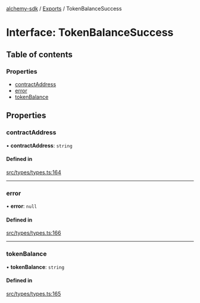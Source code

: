 [alchemy-sdk](../README.md) / [Exports](../modules.md) / TokenBalanceSuccess

# Interface: TokenBalanceSuccess

## Table of contents

### Properties

- [contractAddress](TokenBalanceSuccess.md#contractaddress)
- [error](TokenBalanceSuccess.md#error)
- [tokenBalance](TokenBalanceSuccess.md#tokenbalance)

## Properties

### contractAddress

• **contractAddress**: `string`

#### Defined in

[src/types/types.ts:164](https://github.com/alchemyplatform/alchemy-sdk-js/blob/5992f68/src/types/types.ts#L164)

___

### error

• **error**: ``null``

#### Defined in

[src/types/types.ts:166](https://github.com/alchemyplatform/alchemy-sdk-js/blob/5992f68/src/types/types.ts#L166)

___

### tokenBalance

• **tokenBalance**: `string`

#### Defined in

[src/types/types.ts:165](https://github.com/alchemyplatform/alchemy-sdk-js/blob/5992f68/src/types/types.ts#L165)
